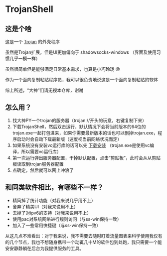 TrojanShell
==============================


## 这是个啥

这是一个 [Trojan](https://github.com/trojan-gfw/trojan) 的外壳程序

虽然是Trojan扩展，但是UI更加偏向于 shadowsocks-windows （界面及使用习惯几乎一模一样）

虽然很简单但是能够满足日常基本需求，也算是小巧玲珑 😜

作为一个面向复制粘贴程序员，我可以很负责地说这是一个面向复制粘贴的软体

综上所述，“大神”们请无视本仓库，谢谢



## 怎么用？

1. 找大神PY一个trojan的服务器（trojan://开头的玩意，右键复制下来）
2. 下载TrojanShell，然后双击运行，默认情况下会将当前版本的64位的trojan.exe一起打包进来，如果你需要最新版本的话也可以删掉trojan.exe，程序启动时会自动下载最新版（速度视当前网络状况而定）
3. 如果系统没有安装vc运行库的话可以先 [下载安装](https://aka.ms/vs/16/release/vc_redist.x64.exe) （trojan.exe是使用vc编译，所以需要vc运行库）
4. 第一次运行弹出服务器配置，干掉默认配置，点击“剪贴板”，此时会从从剪贴板读取到trojan服务器配置
5. 点确定，然后就可以网上冲浪了



## 和同类软件相比，有哪些不一样？

- 精简掉了统计功能（对我来说几乎用不上）
- 舍弃了精美UI（对我来说用不上）
- 去掉了对ipv6的支持（对我来说用不上）
- 使用pac对系统网络进行规则访问（与ss-win保持一致）
- 加入了一些常用快捷键（与ss-win保持一致）

从这几点不难看出：对于我来说，我不需要去随时盯着流量图表来科学使用我仅有的几个节点，我也不想随身携带一个动辄几十M的软件包到处跑，我只需要一个能安安静静躺在后台为我提供服务的工具。
